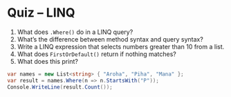 # Quiz – LINQ

1. What does `.Where()` do in a LINQ query?
2. What’s the difference between method syntax and query syntax?
3. Write a LINQ expression that selects numbers greater than 10 from a list.
4. What does `FirstOrDefault()` return if nothing matches?
5. What does this print?
```csharp
var names = new List<string> { "Aroha", "Piha", "Mana" };
var result = names.Where(n => n.StartsWith("P"));
Console.WriteLine(result.Count());
```
